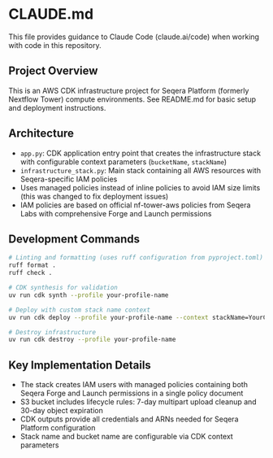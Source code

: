 # CLAUDE.md

This file provides guidance to Claude Code (claude.ai/code) when working with code in this repository.

## Project Overview

This is an AWS CDK infrastructure project for Seqera Platform (formerly Nextflow Tower) compute environments. See README.md for basic setup and deployment instructions.

## Architecture

- `app.py`: CDK application entry point that creates the infrastructure stack with configurable context parameters (`bucketName`, `stackName`)
- `infrastructure_stack.py`: Main stack containing all AWS resources with Seqera-specific IAM policies
- Uses managed policies instead of inline policies to avoid IAM size limits (this was changed to fix deployment issues)
- IAM policies are based on official nf-tower-aws policies from Seqera Labs with comprehensive Forge and Launch permissions

## Development Commands

```bash
# Linting and formatting (uses ruff configuration from pyproject.toml)
ruff format .
ruff check .

# CDK synthesis for validation
uv run cdk synth --profile your-profile-name

# Deploy with custom stack name context
uv run cdk deploy --profile your-profile-name --context stackName=YourCustomStackName

# Destroy infrastructure
uv run cdk destroy --profile your-profile-name
```

## Key Implementation Details

- The stack creates IAM users with managed policies containing both Seqera Forge and Launch permissions in a single policy document
- S3 bucket includes lifecycle rules: 7-day multipart upload cleanup and 30-day object expiration
- CDK outputs provide all credentials and ARNs needed for Seqera Platform configuration
- Stack name and bucket name are configurable via CDK context parameters